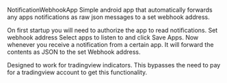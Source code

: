 NotificationWebhookApp
Simple android app that automatically forwards any apps notifications as raw json messages to a set webhook address.

On first startup you will need to authorize the app to read notifications.
Set webhook address
Select apps to listen to and click Save Apps.
Now whenever you receive a notification from a certain app. It will forward the contents as JSON to the set Webhook address.

Designed to work for tradingview indicators. This bypasses the need to pay for a tradingview account to get this functionality.
